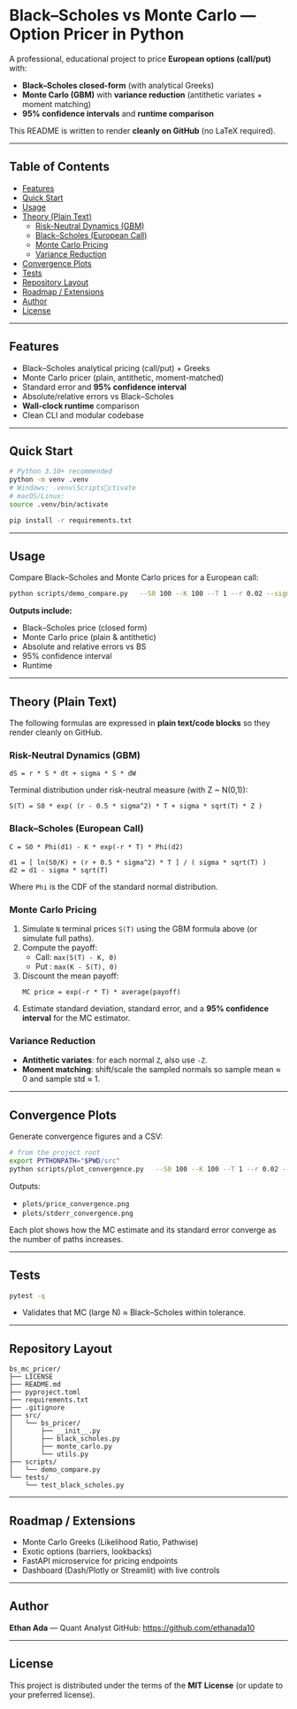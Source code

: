 # Black–Scholes vs Monte Carlo — Option Pricer in Python

A professional, educational project to price **European options (call/put)** with:

- **Black–Scholes closed-form** (with analytical Greeks)
- **Monte Carlo (GBM)** with **variance reduction** (antithetic variates + moment matching)
- **95% confidence intervals** and **runtime comparison**

This README is written to render **cleanly on GitHub** (no LaTeX required).

---

## Table of Contents

- [Features](#features)
- [Quick Start](#quick-start)
- [Usage](#usage)
- [Theory (Plain Text)](#theory-plain-text)
  - [Risk-Neutral Dynamics (GBM)](#risk-neutral-dynamics-gbm)
  - [Black–Scholes (European Call)](#blackscholes-european-call)
  - [Monte Carlo Pricing](#monte-carlo-pricing)
  - [Variance Reduction](#variance-reduction)
- [Convergence Plots](#convergence-plots)
- [Tests](#tests)
- [Repository Layout](#repository-layout)
- [Roadmap / Extensions](#roadmap--extensions)
- [Author](#author)
- [License](#license)

---

## Features

- Black–Scholes analytical pricing (call/put) + Greeks
- Monte Carlo pricer (plain, antithetic, moment-matched)
- Standard error and **95% confidence interval**
- Absolute/relative errors vs Black–Scholes
- **Wall-clock runtime** comparison
- Clean CLI and modular codebase

---

## Quick Start

```bash
# Python 3.10+ recommended
python -m venv .venv
# Windows: .venv\Scriptsctivate
# macOS/Linux:
source .venv/bin/activate

pip install -r requirements.txt
```

---

## Usage

Compare Black–Scholes and Monte Carlo prices for a European call:

```bash
python scripts/demo_compare.py   --S0 100 --K 100 --T 1 --r 0.02 --sigma 0.2   --n-paths 100000 --n-steps 252 --antithetic
```

**Outputs include:**
- Black–Scholes price (closed form)
- Monte Carlo price (plain & antithetic)
- Absolute and relative errors vs BS
- 95% confidence interval
- Runtime

---

## Theory (Plain Text)

The following formulas are expressed in **plain text/code blocks** so they render cleanly on GitHub.

### Risk-Neutral Dynamics (GBM)

```
dS = r * S * dt + sigma * S * dW
```

Terminal distribution under risk-neutral measure (with Z ~ N(0,1)):

```
S(T) = S0 * exp( (r - 0.5 * sigma^2) * T + sigma * sqrt(T) * Z )
```

### Black–Scholes (European Call)

```
C = S0 * Phi(d1) - K * exp(-r * T) * Phi(d2)

d1 = [ ln(S0/K) + (r + 0.5 * sigma^2) * T ] / ( sigma * sqrt(T) )
d2 = d1 - sigma * sqrt(T)
```

Where `Phi` is the CDF of the standard normal distribution.

### Monte Carlo Pricing

1. Simulate `N` terminal prices `S(T)` using the GBM formula above (or simulate full paths).
2. Compute the payoff:
   - Call: `max(S(T) - K, 0)`
   - Put : `max(K - S(T), 0)`
3. Discount the mean payoff:
   ```
   MC price = exp(-r * T) * average(payoff)
   ```
4. Estimate standard deviation, standard error, and a **95% confidence interval** for the MC estimator.

### Variance Reduction

- **Antithetic variates**: for each normal `Z`, also use `-Z`.
- **Moment matching**: shift/scale the sampled normals so sample mean ≈ 0 and sample std ≈ 1.

---

## Convergence Plots

Generate convergence figures and a CSV:

```bash
# from the project root
export PYTHONPATH="$PWD/src"
python scripts/plot_convergence.py   --S0 100 --K 100 --T 1 --r 0.02 --sigma 0.2 --antithetic
```

Outputs:
- `plots/price_convergence.png`
- `plots/stderr_convergence.png`

Each plot shows how the MC estimate and its standard error converge as the number of paths increases.

---

## Tests

```bash
pytest -q
```

- Validates that MC (large N) ≈ Black–Scholes within tolerance.

---

## Repository Layout

```
bs_mc_pricer/
├── LICENSE
├── README.md
├── pyproject.toml
├── requirements.txt
├── .gitignore
├── src/
│   └── bs_pricer/
│       ├── __init__.py
│       ├── black_scholes.py
│       ├── monte_carlo.py
│       └── utils.py
├── scripts/
│   └── demo_compare.py
└── tests/
    └── test_black_scholes.py
```

---

## Roadmap / Extensions

- Monte Carlo Greeks (Likelihood Ratio, Pathwise)
- Exotic options (barriers, lookbacks)
- FastAPI microservice for pricing endpoints
- Dashboard (Dash/Plotly or Streamlit) with live controls

---

## Author

**Ethan Ada** — Quant Analyst 
GitHub: https://github.com/ethanada10

---

## License

This project is distributed under the terms of the **MIT License** (or update to your preferred license).
